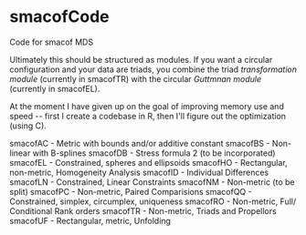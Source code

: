 # smacofCode

Code for smacof MDS 

Ultimately this should be structured as modules. If you
want a circular configuration and your data are triads,
you combine the triad *transformation module* (currently in smacofTR) 
with the circular *Guttmnan module* (currently in smacofEL).

At the moment I have given up on the goal of improving
memory use and speed -- first I create a codebase in
R, then I'll figure out the optimization (using C).

smacofAC - Metric with bounds and/or additive constant
smacofBS - Non-linear with B-splines
smacofDB - Stress formula 2 (to be incorporated)
smacofEL - Constrained, spheres and ellipsoids
smacofHO - Rectangular, non-metric, Homogeneity Analysis
smacofID - Individual Differences
smacofLN - Constrained, Linear Constraints
smacofNM - Non-metric (to be split)
smacofPC - Non-metric, Paired Comparisions
smacofQQ - Constrained, simplex, circumplex, uniqueness
smacofRO - Non-metric, Full/ Conditional Rank orders
smacofTR - Non-metric, Triads and Propellors
smacofUF - Rectangular, metric, Unfolding 

